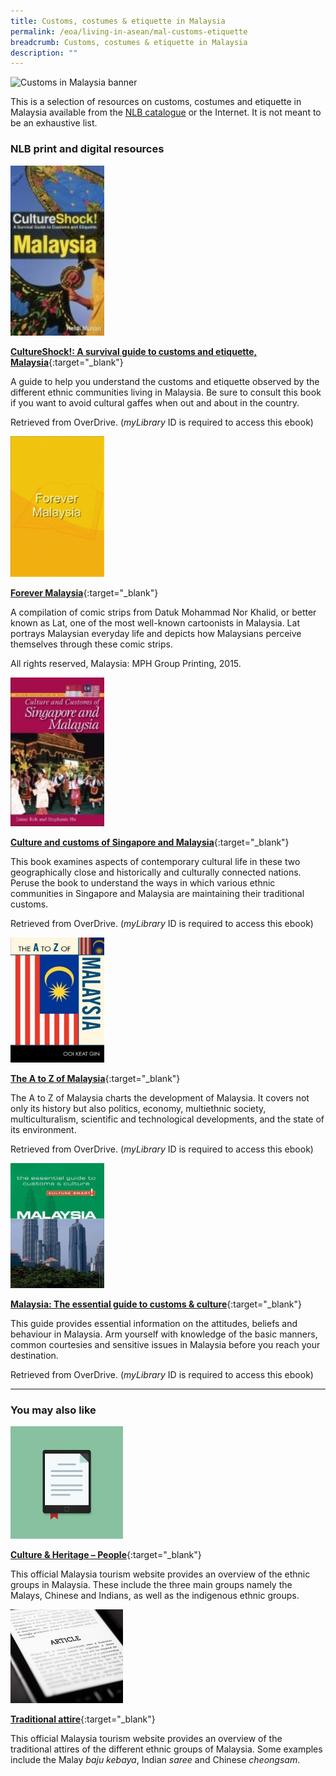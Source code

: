 ```yaml
---
title: Customs, costumes & etiquette in Malaysia
permalink: /eoa/living-in-asean/mal-customs-etiquette
breadcrumb: Customs, costumes & etiquette in Malaysia
description: ""
---
```





<img src="/images/asean-living/Customs-Malaysia.jpg" alt="Customs in Malaysia banner" style="width:800px;" />

This is a selection of resources on customs, costumes and etiquette in Malaysia available from the [NLB catalogue](http://catalogue.nlb.gov.sg/) or the Internet.  It is not meant to be an exhaustive list.

### **NLB print and digital resources**

<img src="/images/book-covers/CultureShock-A-survival-guide-to-customs-and-etiquette-Malaysia.jpg" style="width:150px;" />

[**CultureShock!: A survival guide to customs and etiquette, Malaysia**](https://nlb.overdrive.com/media/1077594){:target="_blank"}

A guide to help you understand the customs and etiquette observed by the different ethnic communities living in Malaysia. Be sure to consult this book if you want to avoid cultural gaffes when out and about in the country.

Retrieved from OverDrive. (*myLibrary* ID is required to access this ebook)

<img src="/images/book-covers/Forever-Malaysia.png" style="width:150px;" />

[**Forever Malaysia**](http://eservice.nlb.gov.sg/item_holding.aspx?bid=202343826){:target="_blank"}

A compilation of comic strips from Datuk Mohammad Nor Khalid, or better known as Lat, one of the most well-known cartoonists in Malaysia. Lat portrays Malaysian everyday life and depicts how Malaysians perceive themselves through these comic strips.

All rights reserved, Malaysia: MPH Group Printing, 2015.

<img src="/images/book-covers/Culture-and-customs-of-Singapore-and-Malaysia.jpg" style="width:150px;" />

[**Culture and customs of Singapore and Malaysia**](https://nlb.overdrive.com/media/357391){:target="_blank"}

This book examines aspects of contemporary cultural life in these two geographically close and historically and culturally connected nations. Peruse the book to understand the ways in which various ethnic communities in Singapore and Malaysia are maintaining their traditional customs.

Retrieved from OverDrive. (*myLibrary* ID is required to access this ebook)

<img src="/images/book-covers/The-A-to-Z-of-Malaysia.jpg" style="width:150px;" />

[**The A to Z of Malaysia**](https://nlb.overdrive.com/media/1145038){:target="_blank"}

The A to Z of Malaysia charts the development of Malaysia. It covers not only its history but also politics, economy, multiethnic society, multiculturalism, scientific and technological developments, and the state of its environment.

Retrieved from OverDrive. (*myLibrary* ID is required to access this ebook)

<img src="/images/book-covers/Malaysia-The-essential-guide-to-customs-culture.jpg" style="width:150px;" />

[**Malaysia: The essential guide to customs & culture**](https://nlb.overdrive.com/media/%7B7E5DA98B-1526-4405-8B4B-C969ACA6608C%7D){:target="_blank"}

This guide provides essential information on the attitudes, beliefs and behaviour in Malaysia. Arm yourself with knowledge of the basic manners, common courtesies and sensitive issues in Malaysia before you reach your destination.

Retrieved from OverDrive. (*myLibrary* ID is required to access this ebook)

---

### **You may also like**

<img src="/images/resources/Article 2.jpg" style="width:180px;" />

[**Culture & Heritage – People**](http://www.malaysia.travel/en/es/about-malaysia/culture-n-heritage){:target="_blank"}

This official Malaysia tourism website provides an overview of the ethnic groups in Malaysia. These include the three main groups namely the Malays, Chinese and Indians, as well as the indigenous ethnic groups.

<img src="/images/resources/Article 3.jpg" style="width:180px;" />

[**Traditional attire**](http://www.malaysia.travel/en/es/about-malaysia/culture-n-heritage/traditional-attire){:target="_blank"}

This official Malaysia tourism website provides an overview of the traditional attires of the different ethnic groups of Malaysia. Some examples include the Malay *baju kebaya*, Indian *saree* and Chinese *cheongsam*.